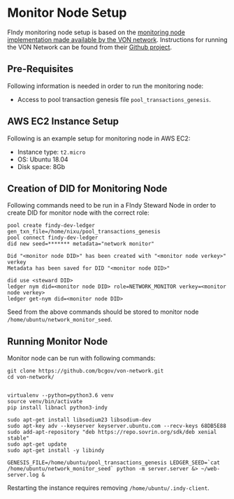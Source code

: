 # Monitor Node Setup

FIndy monitoring node setup is based on the [monitoring node implementation made available by the VON network](https://github.com/bcgov/von-network/blob/master/server/anchor.py).
Instructions for running the VON Network can be found from their [Github project](https://github.com/bcgov/von-network).

## Pre-Requisites

Following information is needed in order to run the monitoring node:

* Access to pool transaction genesis file `pool_transactions_genesis`.

## AWS EC2 Instance Setup

Following is an example setup for monitoring node in AWS EC2:

* Instance type: `t2.micro`
* OS: Ubuntu 18.04
* Disk space: 8Gb

## Creation of DID for Monitoring Node

Following commands need to be run in a FIndy Steward Node in order to create DID for monitor node with the correct role:

```
pool create findy-dev-ledger gen_txn_file=/home/nixu/pool_transactions_genesis
pool connect findy-dev-ledger
did new seed=******* metadata="network monitor"
 
Did "<monitor node DID>" has been created with "<monitor node verkey>" verkey
Metadata has been saved for DID "<monitor node DID>"
 
did use <steward DID>
ledger nym did=<monitor node DID> role=NETWORK_MONITOR verkey=<monitor node verkey>
ledger get-nym did=<monitor node DID>
```

Seed from the above commands should be stored to monitor node `/home/ubuntu/network_monitor_seed`.

## Running Monitor Node

Monitor node can be run with following commands:

```
git clone https://github.com/bcgov/von-network.git
cd von-network/
 
 
virtualenv --python=python3.6 venv
source venv/bin/activate
pip install libnacl python3-indy
 
sudo apt-get install libsodium23 libsodium-dev
sudo apt-key adv --keyserver keyserver.ubuntu.com --recv-keys 68DB5E88
sudo add-apt-repository "deb https://repo.sovrin.org/sdk/deb xenial stable"
sudo apt-get update
sudo apt-get install -y libindy
 
GENESIS_FILE=/home/ubuntu/pool_transactions_genesis LEDGER_SEED=`cat /home/ubuntu/network_monitor_seed` python -m server.server &> ~/web-server.log &
```

Restarting the instance requires removing `/home/ubuntu/.indy-client`.